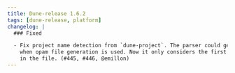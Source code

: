 ```yaml
---
title: Dune-release 1.6.2
tags: [dune-release, platform]
changelog: |
  ### Fixed

  - Fix project name detection from `dune-project`. The parser could get confused
    when opam file generation is used. Now it only considers the first `(name X)`
    in the file. (#445, #446, @emillon)
---
```


